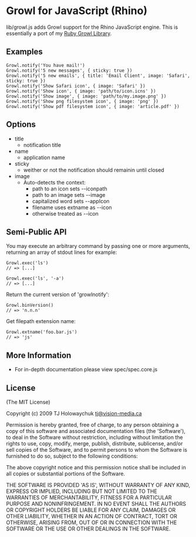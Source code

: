
# Growl for JavaScript (Rhino)

lib/growl.js adds Growl support for the Rhino JavaScript engine. This is
essentially a port of my [Ruby Growl Library](http://github.com/visionmedia/growl).

## Examples

    Growl.notify('You have mail!')
    Growl.notify('5 new messages', { sticky: true })
    Growl.notify('5 new emails', { title: 'Email Client', image: 'Safari', sticky: true })
    Growl.notify('Show Safari icon', { image: 'Safari' })
    Growl.notify('Show icon', { image: 'path/to/icon.icns' })
    Growl.notify('Show image', { image: 'path/to/my.image.png' })
    Growl.notify('Show png filesystem icon', { image: 'png' })
    Growl.notify('Show pdf filesystem icon', { image: 'article.pdf' })

## Options

  - title
    - notification title
  - name
    - application name
  - sticky
    - weither or not the notification should remainin until closed
  - image
    - Auto-detects the context:
      - path to an icon sets --iconpath
      - path to an image sets --image
      - capitalized word sets --appIcon
      - filename uses extname as --icon
      - otherwise treated as --icon
      
## Semi-Public API

You may execute an arbitrary command by passing
one or more arguments, returning an array of stdout 
lines for example:

    Growl.exec('ls')
    // => [...]
    
    Growl.exec('ls', '-a')
    // => [...]
    
Return the current version of 'growlnotify':

    Growl.binVersion() 
    // => 'n.n.n'

Get filepath extension name:

    Growl.extname('foo.bar.js')
    // => 'js'

## More Information

 * For in-depth documentation please view spec/spec.core.js

## License 

(The MIT License)

Copyright (c) 2009 TJ Holowaychuk <tj@vision-media.ca>

Permission is hereby granted, free of charge, to any person obtaining
a copy of this software and associated documentation files (the
'Software'), to deal in the Software without restriction, including
without limitation the rights to use, copy, modify, merge, publish,
distribute, sublicense, and/or sell copies of the Software, and to
permit persons to whom the Software is furnished to do so, subject to
the following conditions:

The above copyright notice and this permission notice shall be
included in all copies or substantial portions of the Software.

THE SOFTWARE IS PROVIDED 'AS IS', WITHOUT WARRANTY OF ANY KIND,
EXPRESS OR IMPLIED, INCLUDING BUT NOT LIMITED TO THE WARRANTIES OF
MERCHANTABILITY, FITNESS FOR A PARTICULAR PURPOSE AND NONINFRINGEMENT.
IN NO EVENT SHALL THE AUTHORS OR COPYRIGHT HOLDERS BE LIABLE FOR ANY
CLAIM, DAMAGES OR OTHER LIABILITY, WHETHER IN AN ACTION OF CONTRACT,
TORT OR OTHERWISE, ARISING FROM, OUT OF OR IN CONNECTION WITH THE
SOFTWARE OR THE USE OR OTHER DEALINGS IN THE SOFTWARE.